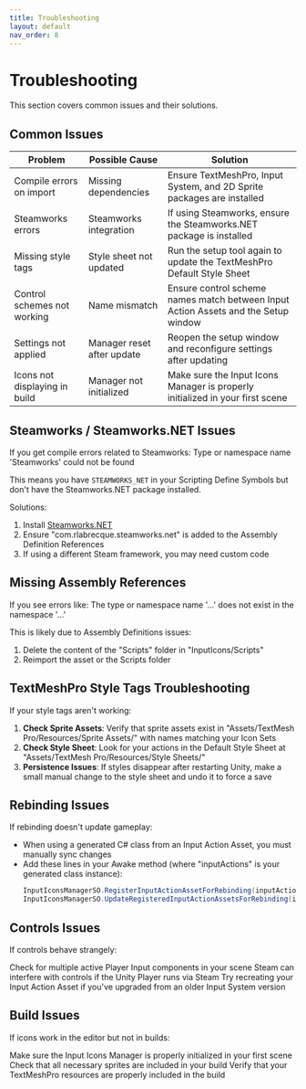 ```yaml
---
title: Troubleshooting
layout: default
nav_order: 8
---
```


# Troubleshooting

This section covers common issues and their solutions.

## Common Issues

| Problem | Possible Cause | Solution |
|---------|----------------|----------|
| Compile errors on import | Missing dependencies | Ensure TextMeshPro, Input System, and 2D Sprite packages are installed |
| Steamworks errors | Steamworks integration | If using Steamworks, ensure the Steamworks.NET package is installed |
| Missing style tags | Style sheet not updated | Run the setup tool again to update the TextMeshPro Default Style Sheet |
| Control schemes not working | Name mismatch | Ensure control scheme names match between Input Action Assets and the Setup window |
| Settings not applied | Manager reset after update | Reopen the setup window and reconfigure settings after updating |
| Icons not displaying in build | Manager not initialized | Make sure the Input Icons Manager is properly initialized in your first scene |

## Steamworks / Steamworks.NET Issues

If you get compile errors related to Steamworks: Type or namespace name 'Steamworks' could not be found

This means you have `STEAMWORKS_NET` in your Scripting Define Symbols but don't have the Steamworks.NET package installed.

Solutions:
1. Install [Steamworks.NET](https://github.com/rlabrecque/Steamworks.NET/releases)
2. Ensure "com.rlabrecque.steamworks.net" is added to the Assembly Definition References
3. If using a different Steam framework, you may need custom code

## Missing Assembly References

If you see errors like: The type or namespace name '...' does not exist in the namespace '...'

This is likely due to Assembly Definitions issues:

1. Delete the content of the "Scripts" folder in "InputIcons/Scripts"
2. Reimport the asset or the Scripts folder

## TextMeshPro Style Tags Troubleshooting

If your style tags aren't working:

1. **Check Sprite Assets**: Verify that sprite assets exist in "Assets/TextMesh Pro/Resources/Sprite Assets/" with names matching your Icon Sets
2. **Check Style Sheet**: Look for your actions in the Default Style Sheet at "Assets/TextMesh Pro/Resources/Style Sheets/"
3. **Persistence Issues**: If styles disappear after restarting Unity, make a small manual change to the style sheet and undo it to force a save

## Rebinding Issues

If rebinding doesn't update gameplay:

- When using a generated C# class from an Input Action Asset, you must manually sync changes
- Add these lines in your Awake method (where "inputActions" is your generated class instance):
  ```csharp
  InputIconsManagerSO.RegisterInputActionAssetForRebinding(inputActions.asset);
  InputIconsManagerSO.UpdateRegisteredInputActionAssetsForRebinding(inputActions.asset);

## Controls Issues
If controls behave strangely:

Check for multiple active Player Input components in your scene
Steam can interfere with controls if the Unity Player runs via Steam
Try recreating your Input Action Asset if you've upgraded from an older Input System version

## Build Issues
If icons work in the editor but not in builds:

Make sure the Input Icons Manager is properly initialized in your first scene
Check that all necessary sprites are included in your build
Verify that your TextMeshPro resources are properly included in the build

